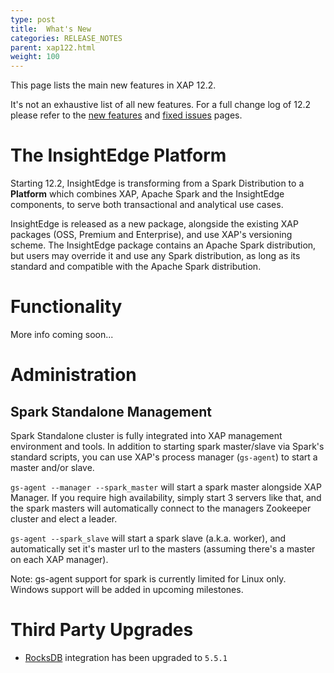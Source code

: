```yaml
---
type: post
title:  What's New
categories: RELEASE_NOTES
parent: xap122.html
weight: 100
---
```


This page lists the main new features in XAP 12.2.

It's not an exhaustive list of all new features. For a full change log of 12.2 please refer to the [new features](./122new-features.html) and [fixed issues](./122fixed-issues.html) pages.

# The InsightEdge Platform

Starting 12.2, InsightEdge is transforming from a Spark Distribution to a **Platform** which combines XAP, Apache Spark and the InsightEdge components, to serve both transactional and analytical use cases.

InsightEdge is released as a new package, alongside the existing XAP packages (OSS, Premium and Enterprise), and use XAP's versioning scheme. The InsightEdge package contains an Apache Spark distribution, but users may override it and use any Spark distribution, as long as its standard and compatible with the Apache Spark distribution.

# Functionality

More info coming soon...

# Administration

## Spark Standalone Management

Spark Standalone cluster is fully integrated into XAP management environment and tools. In addition to starting spark master/slave via Spark's standard scripts, you can use XAP's process manager (`gs-agent`) to start a master and/or slave.

`gs-agent --manager --spark_master` will start a spark master alongside XAP Manager. If you require high availability, simply start 3 servers like that, and the spark masters will automatically connect to the managers Zookeeper cluster and elect a leader.

`gs-agent --spark_slave` will start a spark slave (a.k.a. worker), and automatically set it's master url to the masters (assuming there's a master on each XAP manager).

Note: gs-agent support for spark is currently limited for Linux only. Windows support will be added in upcoming milestones.

# Third Party Upgrades

* [RocksDB](http://rocksdb.org/) integration has been upgraded to `5.5.1`
